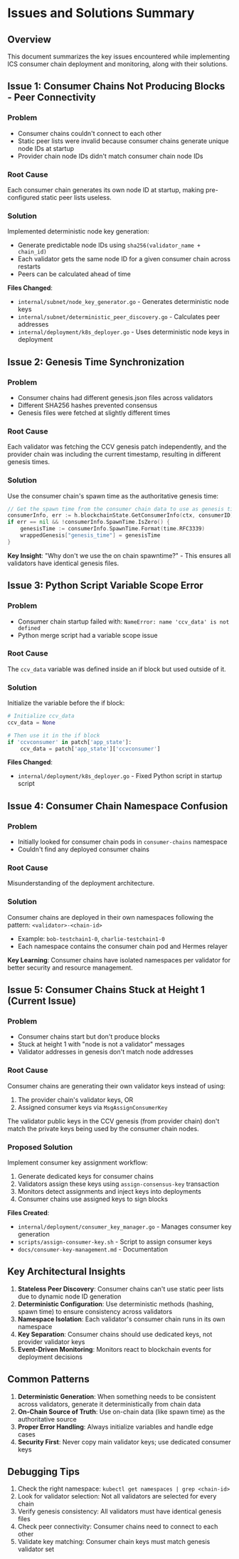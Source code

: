 # Issues and Solutions Summary

## Overview
This document summarizes the key issues encountered while implementing ICS consumer chain deployment and monitoring, along with their solutions.

## Issue 1: Consumer Chains Not Producing Blocks - Peer Connectivity

### Problem
- Consumer chains couldn't connect to each other
- Static peer lists were invalid because consumer chains generate unique node IDs at startup
- Provider chain node IDs didn't match consumer chain node IDs

### Root Cause
Each consumer chain generates its own node ID at startup, making pre-configured static peer lists useless.

### Solution
Implemented deterministic node key generation:
- Generate predictable node IDs using `sha256(validator_name + chain_id)`
- Each validator gets the same node ID for a given consumer chain across restarts
- Peers can be calculated ahead of time

**Files Changed**:
- `internal/subnet/node_key_generator.go` - Generates deterministic node keys
- `internal/subnet/deterministic_peer_discovery.go` - Calculates peer addresses
- `internal/deployment/k8s_deployer.go` - Uses deterministic node keys in deployment

## Issue 2: Genesis Time Synchronization

### Problem
- Consumer chains had different genesis.json files across validators
- Different SHA256 hashes prevented consensus
- Genesis files were fetched at slightly different times

### Root Cause
Each validator was fetching the CCV genesis patch independently, and the provider chain was including the current timestamp, resulting in different genesis times.

### Solution
Use the consumer chain's spawn time as the authoritative genesis time:
```go
// Get the spawn time from the consumer chain data to use as genesis time
consumerInfo, err := h.blockchainState.GetConsumerInfo(ctx, consumerID)
if err == nil && !consumerInfo.SpawnTime.IsZero() {
    genesisTime := consumerInfo.SpawnTime.Format(time.RFC3339)
    wrappedGenesis["genesis_time"] = genesisTime
}
```

**Key Insight**: "Why don't we use the on chain spawntime?" - This ensures all validators have identical genesis files.

## Issue 3: Python Script Variable Scope Error

### Problem
- Consumer chain startup failed with: `NameError: name 'ccv_data' is not defined`
- Python merge script had a variable scope issue

### Root Cause
The `ccv_data` variable was defined inside an if block but used outside of it.

### Solution
Initialize the variable before the if block:
```python
# Initialize ccv_data
ccv_data = None

# Then use it in the if block
if 'ccvconsumer' in patch['app_state']:
    ccv_data = patch['app_state']['ccvconsumer']
```

**Files Changed**:
- `internal/deployment/k8s_deployer.go` - Fixed Python script in startup script

## Issue 4: Consumer Chain Namespace Confusion

### Problem
- Initially looked for consumer chain pods in `consumer-chains` namespace
- Couldn't find any deployed consumer chains

### Root Cause
Misunderstanding of the deployment architecture.

### Solution
Consumer chains are deployed in their own namespaces following the pattern: `<validator>-<chain-id>`
- Example: `bob-testchain1-0`, `charlie-testchain1-0`
- Each namespace contains the consumer chain pod and Hermes relayer

**Key Learning**: Consumer chains have isolated namespaces per validator for better security and resource management.

## Issue 5: Consumer Chains Stuck at Height 1 (Current Issue)

### Problem
- Consumer chains start but don't produce blocks
- Stuck at height 1 with "node is not a validator" messages
- Validator addresses in genesis don't match node addresses

### Root Cause
Consumer chains are generating their own validator keys instead of using:
1. The provider chain's validator keys, OR
2. Assigned consumer keys via `MsgAssignConsumerKey`

The validator public keys in the CCV genesis (from provider chain) don't match the private keys being used by the consumer chain nodes.

### Proposed Solution
Implement consumer key assignment workflow:
1. Generate dedicated keys for consumer chains
2. Validators assign these keys using `assign-consensus-key` transaction
3. Monitors detect assignments and inject keys into deployments
4. Consumer chains use assigned keys to sign blocks

**Files Created**:
- `internal/deployment/consumer_key_manager.go` - Manages consumer key generation
- `scripts/assign-consumer-key.sh` - Script to assign consumer keys
- `docs/consumer-key-management.md` - Documentation

## Key Architectural Insights

1. **Stateless Peer Discovery**: Consumer chains can't use static peer lists due to dynamic node ID generation
2. **Deterministic Configuration**: Use deterministic methods (hashing, spawn time) to ensure consistency across validators
3. **Namespace Isolation**: Each validator's consumer chain runs in its own namespace
4. **Key Separation**: Consumer chains should use dedicated keys, not provider validator keys
5. **Event-Driven Monitoring**: Monitors react to blockchain events for deployment decisions

## Common Patterns

1. **Deterministic Generation**: When something needs to be consistent across validators, generate it deterministically from chain data
2. **On-Chain Source of Truth**: Use on-chain data (like spawn time) as the authoritative source
3. **Proper Error Handling**: Always initialize variables and handle edge cases
4. **Security First**: Never copy main validator keys; use dedicated consumer keys

## Debugging Tips

1. Check the right namespace: `kubectl get namespaces | grep <chain-id>`
2. Look for validator selection: Not all validators are selected for every chain
3. Verify genesis consistency: All validators must have identical genesis files
4. Check peer connectivity: Consumer chains need to connect to each other
5. Validate key matching: Consumer chain keys must match genesis validator set